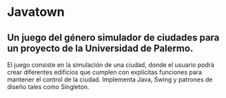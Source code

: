 # Javatown
## Un juego del género simulador de ciudades para un proyecto de la Universidad de Palermo.
El juego consiste en la simulación de una ciudad, donde el usuario podrá crear diferentes edificios que cumplen con explícitas funciones para mantener el control de la ciudad. Implementa Java, Swing y patrones de diseño tales como Singleton.
